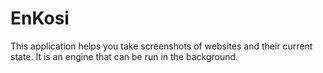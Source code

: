 # EnKosi
This application helps you take screenshots of websites and their current state. It is an engine that can be run in the background.
